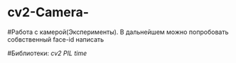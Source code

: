 # cv2-Camera-

#Работа с камерой(Эксперименты). В дальнейшем можно попробовать собвственный face-id написать

#Библиотеки: 
*cv2*
*PIL*
*time*
